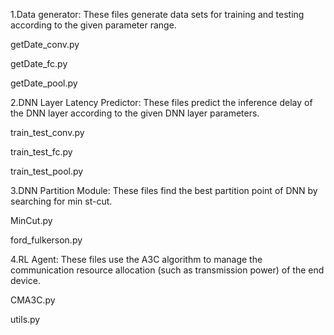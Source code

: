 1.Data generator: These files generate data sets for training and testing according to the given parameter range.

getDate_conv.py

getDate_fc.py

getDate_pool.py

2.DNN Layer Latency Predictor: These files predict the inference delay of the DNN layer according to the given DNN layer parameters.

train_test_conv.py

train_test_fc.py

train_test_pool.py

3.DNN Partition Module: These files find the best partition point of DNN by searching for min st-cut.

MinCut.py

ford_fulkerson.py

4.RL Agent: These files use the A3C algorithm to manage the communication resource allocation (such as transmission power) of the end device.

CMA3C.py

utils.py
